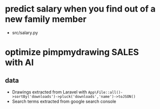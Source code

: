 # predict salary when you find out of a new family member
* src/salary.py

# optimize pimpmydrawing SALES with AI

## data
* Drawings extracted from Laravel with ```App\File::all()->sortBy('downloads')->pluck('downloads','name')->toJSON()```
* Search terms extracted from google search console
